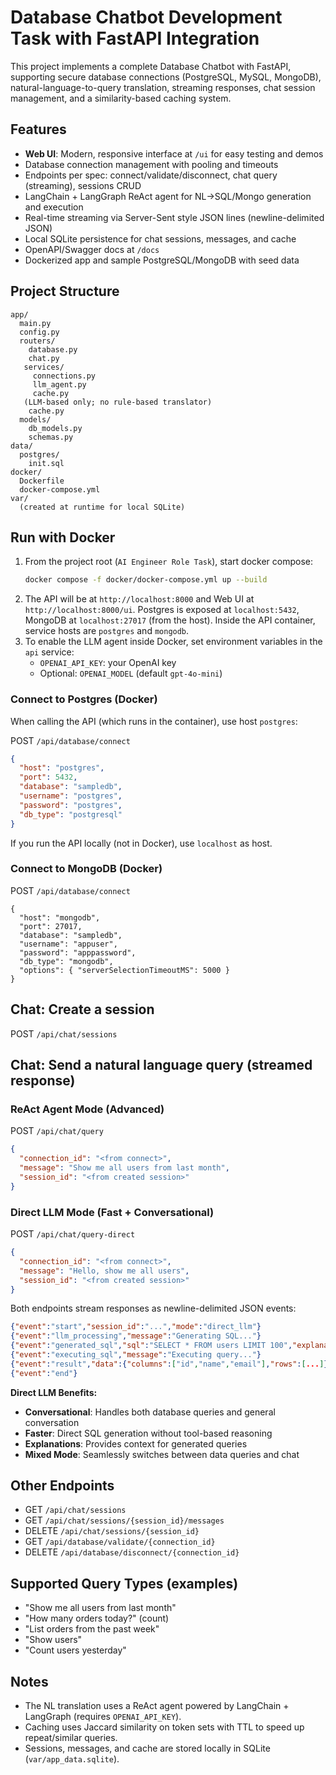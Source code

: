# Database Chatbot Development Task with FastAPI Integration

This project implements a complete Database Chatbot with FastAPI, supporting secure database connections (PostgreSQL, MySQL, MongoDB), natural-language-to-query translation, streaming responses, chat session management, and a similarity-based caching system.

## Features
- **Web UI**: Modern, responsive interface at `/ui` for easy testing and demos
- Database connection management with pooling and timeouts
- Endpoints per spec: connect/validate/disconnect, chat query (streaming), sessions CRUD
- LangChain + LangGraph ReAct agent for NL→SQL/Mongo generation and execution
- Real-time streaming via Server-Sent style JSON lines (newline-delimited JSON)
- Local SQLite persistence for chat sessions, messages, and cache
- OpenAPI/Swagger docs at `/docs`
- Dockerized app and sample PostgreSQL/MongoDB with seed data

## Project Structure
```
app/
  main.py
  config.py
  routers/
    database.py
    chat.py
   services/
     connections.py
     llm_agent.py
     cache.py
   (LLM-based only; no rule-based translator)
    cache.py
  models/
    db_models.py
    schemas.py
data/
  postgres/
    init.sql
docker/
  Dockerfile
  docker-compose.yml
var/
  (created at runtime for local SQLite)
```

## Run with Docker
1. From the project root (`AI Engineer Role Task`), start docker compose:
   ```bash
   docker compose -f docker/docker-compose.yml up --build
   ```
2. The API will be at `http://localhost:8000` and Web UI at `http://localhost:8000/ui`. Postgres is exposed at `localhost:5432`, MongoDB at `localhost:27017` (from the host). Inside the API container, service hosts are `postgres` and `mongodb`.
3. To enable the LLM agent inside Docker, set environment variables in the `api` service:
   - `OPENAI_API_KEY`: your OpenAI key
   - Optional: `OPENAI_MODEL` (default `gpt-4o-mini`)

### Connect to Postgres (Docker)
When calling the API (which runs in the container), use host `postgres`:

POST `/api/database/connect`
```json
{
  "host": "postgres",
  "port": 5432,
  "database": "sampledb",
  "username": "postgres",
  "password": "postgres",
  "db_type": "postgresql"
}
```

If you run the API locally (not in Docker), use `localhost` as host.

### Connect to MongoDB (Docker)
POST `/api/database/connect`
```
{
  "host": "mongodb",
  "port": 27017,
  "database": "sampledb",
  "username": "appuser",
  "password": "apppassword",
  "db_type": "mongodb",
  "options": { "serverSelectionTimeoutMS": 5000 }
}
```

## Chat: Create a session
POST `/api/chat/sessions`

## Chat: Send a natural language query (streamed response)

### ReAct Agent Mode (Advanced)
POST `/api/chat/query`
```json
{
  "connection_id": "<from connect>",
  "message": "Show me all users from last month",
  "session_id": "<from created session>"
}
```

### Direct LLM Mode (Fast + Conversational)
POST `/api/chat/query-direct`
```json
{
  "connection_id": "<from connect>",
  "message": "Hello, show me all users",
  "session_id": "<from created session>"
}
```

Both endpoints stream responses as newline-delimited JSON events:
```json
{"event":"start","session_id":"...","mode":"direct_llm"}
{"event":"llm_processing","message":"Generating SQL..."}
{"event":"generated_sql","sql":"SELECT * FROM users LIMIT 100","explanation":"Retrieving all user records"}
{"event":"executing_sql","message":"Executing query..."}
{"event":"result","data":{"columns":["id","name","email"],"rows":[...]}}
{"event":"end"}
```

**Direct LLM Benefits:**
- **Conversational**: Handles both database queries and general conversation
- **Faster**: Direct SQL generation without tool-based reasoning
- **Explanations**: Provides context for generated queries
- **Mixed Mode**: Seamlessly switches between data queries and chat

## Other Endpoints
- GET `/api/chat/sessions`
- GET `/api/chat/sessions/{session_id}/messages`
- DELETE `/api/chat/sessions/{session_id}`
- GET `/api/database/validate/{connection_id}`
- DELETE `/api/database/disconnect/{connection_id}`

## Supported Query Types (examples)
- "Show me all users from last month"
- "How many orders today?" (count)
- "List orders from the past week"
- "Show users"
- "Count users yesterday"

## Notes
- The NL translation uses a ReAct agent powered by LangChain + LangGraph (requires `OPENAI_API_KEY`).
- Caching uses Jaccard similarity on token sets with TTL to speed up repeat/similar queries.
- Sessions, messages, and cache are stored locally in SQLite (`var/app_data.sqlite`).
